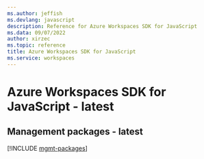 ```yaml
---
ms.author: jeffish
ms.devlang: javascript
description: Reference for Azure Workspaces SDK for JavaScript
ms.data: 09/07/2022
author: xirzec
ms.topic: reference
title: Azure Workspaces SDK for JavaScript
ms.service: workspaces
---
```

# Azure Workspaces SDK for JavaScript - latest

## Management packages - latest
[!INCLUDE [mgmt-packages](workspaces-mgmt-index.md)]